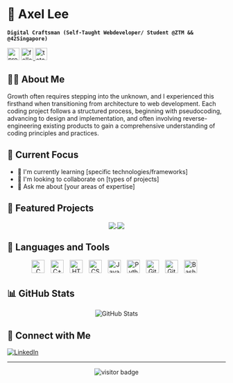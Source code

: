 # 🧗 Axel Lee

**`Digital Craftsman (Self-Taught Webdeveloper/ Student @ZTM && @42Singapore)`**

<p align="left">
   <img height="28" src="https://komarev.com/ghpvc/?username=axellee1994&label=Profile%20views&color=0e75b6&style=for-the-badge" alt="profile views" />
   <a href="https://github.com/axellee1994?tab=followers">
      <img height="28" alt="followers" title="Follow me on Github" src="https://custom-icon-badges.demolab.com/github/followers/axellee1994?color=236ad3&labelColor=1155ba&style=for-the-badge&logo=person-add&label=Follow&logoColor=white"/>
   </a>
   <a href="https://github.com/axellee1994?tab=repositories&sort=stargazers">
      <img height="28" alt="total stars" title="Total stars on GitHub" src="https://custom-icon-badges.demolab.com/github/stars/axellee1994?color=55960c&style=for-the-badge&labelColor=488207&logo=star"/>
   </a>
</p>

## 👨‍💻 About Me
Growth often requires stepping into the unknown, and I experienced this firsthand when transitioning from architecture to web development. Each coding project follows a structured process, beginning with pseudocoding, advancing to design and implementation, and often involving reverse-engineering existing products to gain a comprehensive understanding of coding principles and practices.

## 🎯 Current Focus
- 🌱 I'm currently learning [specific technologies/frameworks]
- 👯 I'm looking to collaborate on [types of projects]
- 💬 Ask me about [your areas of expertise]

## 🚀 Featured Projects

<div align="center">
  <a href="https://github.com/axellee1994/cub3D">
    <img align="center" src="https://github-readme-stats.vercel.app/api/pin/?username=axellee1994&repo=cub3D&theme=gruvbox&show_description=true" />
  </a>
  <a href="https://github.com/axellee1994/minishell">
    <img align="center" src="https://github-readme-stats.vercel.app/api/pin/?username=axellee1994&repo=minishell&theme=gruvbox&show_description=true" />
  </a>
</div>

## 🧰 Languages and Tools
<div align="center">
  <img alt="C" width="30px" style="padding-right:10px;" src="https://cdn.jsdelivr.net/gh/devicons/devicon/icons/c/c-original.svg" />
  <img alt="C++" width="30px" style="padding-right:10px;" src="https://cdn.jsdelivr.net/gh/devicons/devicon/icons/cplusplus/cplusplus-original.svg" />
  <img alt="HTML" width="30px" style="padding-right:10px;" src="https://cdn.jsdelivr.net/gh/devicons/devicon/icons/html5/html5-original.svg" />
  <img alt="CSS" width="30px" style="padding-right:10px;" src="https://cdn.jsdelivr.net/gh/devicons/devicon/icons/css3/css3-original.svg" />
  <img alt="JavaScript" width="30px" style="padding-right:10px;" src="https://cdn.jsdelivr.net/gh/devicons/devicon/icons/javascript/javascript-original.svg" />
  <img alt="Python" width="30px" style="padding-right:10px;" src="https://cdn.jsdelivr.net/gh/devicons/devicon/icons/python/python-original.svg" />
  <img alt="Git" width="30px" style="padding-right:10px;" src="https://cdn.jsdelivr.net/gh/devicons/devicon/icons/git/git-original.svg" />
  <img alt="GitHub" width="30px" style="padding-right:10px;" src="https://cdn.jsdelivr.net/gh/devicons/devicon/icons/github/github-original.svg" />
  <img alt="Bash" width="30px" style="padding-right:10px;" src="https://cdn.jsdelivr.net/gh/devicons/devicon/icons/bash/bash-original.svg" />
</div>

## 📊 GitHub Stats
<div align="center">
  <img src="https://github-readme-stats.vercel.app/api?username=axellee1994&show_icons=true&theme=gruvbox" alt="GitHub Stats" />
</div>

## 🤝 Connect with Me
<div align="left">
  <a href="https://www.linkedin.com/in/axellee/">
    <img alt="LinkedIn" src="https://img.shields.io/badge/LinkedIn-0077B5?style=for-the-badge&logo=linkedin&logoColor=white" />
  </a>
  <!-- Add other social media badges as needed -->
</div>

---
<div align="center">
  <img src="https://visitor-badge.glitch.me/badge?page_id=axellee1994.axellee1994" alt="visitor badge" />
</div>
